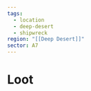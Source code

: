 ```yaml
---
tags:
  - location
  - deep-desert
  - shipwreck
region: "[[Deep Desert]]"
sector: A7
---
```

# Loot
